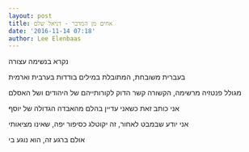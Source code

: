 ```yaml
---
layout: post
title: אחים מן המדבר - דניאל שלם
date: '2016-11-14 07:18'
author: Lee Elenbaas
---
```


נקרא בנשימה עצורה

בעברית משובחת, המתובלת במילים בודדות בערבית וארמית

מגולל פנטזיה מרשימה, הקשורה קשר הדוק לקורותייהם של היהודים ושל האסלם

אני כותב זאת כשאני עדיין בהלם מהאבדה הגדולה של יוסף

אני יודע שבמבט לאחור, זה יקוטלג כסיפור יפה, שאינו מציאותי

אולם ברגע זה, הוא נוגע בי
